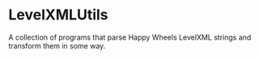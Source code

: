 # LevelXMLUtils
A collection of programs that parse Happy Wheels LevelXML strings and transform them in some way.
